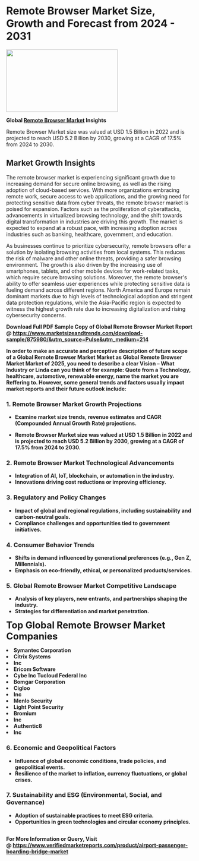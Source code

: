 <H1>Remote Browser Market Size, Growth and Forecast from 2024 - 2031</H1><img class="aligncenter size-medium wp-image-584254" src="https://thirdeyenews.in/wp-content/uploads/2024/09/Global-Market-Research-300x168.jpeg" alt="" width="300" height="168" /><p><strong>Global&nbsp;<a href="https://www.marketsizeandtrends.com/download-sample/875980/&amp;utm_source=Pulse&amp;utm_medium=214">Remote Browser Market</a> Insights</strong></p><p>Remote Browser Market size was valued at USD 1.5 Billion in 2022 and is projected to reach USD 5.2 Billion by 2030, growing at a CAGR of 17.5% from 2024 to 2030.</p><p><h2>Market Growth Insights</h2> <p>The remote browser market is experiencing significant growth due to increasing demand for secure online browsing, as well as the rising adoption of cloud-based services. With more organizations embracing remote work, secure access to web applications, and the growing need for protecting sensitive data from cyber threats, the remote browser market is poised for expansion. Factors such as the proliferation of cyberattacks, advancements in virtualized browsing technology, and the shift towards digital transformation in industries are driving this growth. The market is expected to expand at a robust pace, with increasing adoption across industries such as banking, healthcare, government, and education.</p> <p><strong></strong></p> <p>As businesses continue to prioritize cybersecurity, remote browsers offer a solution by isolating browsing activities from local systems. This reduces the risk of malware and other online threats, providing a safer browsing environment. The growth is also driven by the increasing use of smartphones, tablets, and other mobile devices for work-related tasks, which require secure browsing solutions. Moreover, the remote browser's ability to offer seamless user experiences while protecting sensitive data is fueling demand across different regions. North America and Europe remain dominant markets due to high levels of technological adoption and stringent data protection regulations, while the Asia-Pacific region is expected to witness the highest growth rate due to increasing digitalization and rising cybersecurity concerns. <p><strong></p><p><span class=""><strong>Download Full PDF Sample Copy of Global Remote Browser Market Report</strong> @ <a href="https://www.marketsizeandtrends.com/download-sample/875980/&amp;utm_source=Pulse&amp;utm_medium=214" target="_blank">https://www.marketsizeandtrends.com/download-sample/875980/&amp;utm_source=Pulse&amp;utm_medium=214</a></span></p><p>In order to make an accurate and perceptive description of future scope of a Global&nbsp;Remote Browser Market Market as Global&nbsp;Remote Browser Market Market of 2025, you need to describe a clear Vision &ndash; What Industry or Linda can you think of for example: Quote from a Technology, healthcare, automotive, renewable energy, name the market you are Reffering to. However, some general trends and factors usually impact market reports and their future outlook include:</p><h3>1.&nbsp;<strong>Remote Browser Market Growth Projections</strong></h3><ul><li>Examine market size trends, revenue estimates and CAGR (Compounded Annual Growth Rate) projections.</li><li><p>Remote Browser Market size was valued at USD 1.5 Billion in 2022 and is projected to reach USD 5.2 Billion by 2030, growing at a CAGR of 17.5% from 2024 to 2030.</p></li></ul><h3>2.&nbsp;<strong>Remote Browser Market Technological Advancements</strong></h3><ul><li>Integration of AI, IoT, blockchain, or automation in the industry.</li><li>Innovations driving cost reductions or improving efficiency.</li></ul><h3>3.&nbsp;<strong>Regulatory and Policy Changes</strong></h3><ul><li>Impact of global and regional regulations, including sustainability and carbon-neutral goals.</li><li>Compliance challenges and opportunities tied to government initiatives.</li></ul><h3>4.&nbsp;<strong>Consumer Behavior Trends</strong></h3><ul><li>Shifts in demand influenced by generational preferences (e.g., Gen Z, Millennials).</li><li>Emphasis on eco-friendly, ethical, or personalized products/services.</li></ul><h3>5.&nbsp;<strong>Global Remote Browser Market Competitive Landscape</strong></h3><ul><li>Analysis of key players, new entrants, and partnerships shaping the industry.</li><li>Strategies for differentiation and market penetration.</li></ul><p data-pm-slice="1 1 []"><span style="color: inherit; font-family: inherit; font-size: 25px;">Top Global Remote Browser Market Companies</span></p><div class="" data-test-id=""><p><li>Symantec Corporation</li><li> Citrix Systems</li><li> Inc</li><li> Ericom Software</li><li> Cybe Inc Tucloud Federal Inc</li><li> Bomgar Corporation</li><li> Cigloo</li><li> Inc</li><li> Menlo Security</li><li> Light Point Security</li><li> Bromium</li><li> Inc</li><li> Authentic8</li><li> Inc</li></p></div><h3>6.&nbsp;<strong>Economic and Geopolitical Factors</strong></h3><ul><li>Influence of global economic conditions, trade policies, and geopolitical events.</li><li>Resilience of the market to inflation, currency fluctuations, or global crises.</li></ul><h3>7.&nbsp;<strong>Sustainability and ESG (Environmental, Social, and Governance)</strong></h3><ul><li>Adoption of sustainable practices to meet ESG criteria.</li><li>Opportunities in green technologies and circular economy principles.</li></ul><h2><strong style="font-size: 14px;">For More Information or Query, Visit @&nbsp;</strong><a style="background-color: #ffffff; font-size: 14px;" href="https://www.marketsizeandtrends.com/report/remote-browser-market/" target="_blank">https://www.verifiedmarketreports.com/product/airport-passenger-boarding-bridge-market</a></h2>

